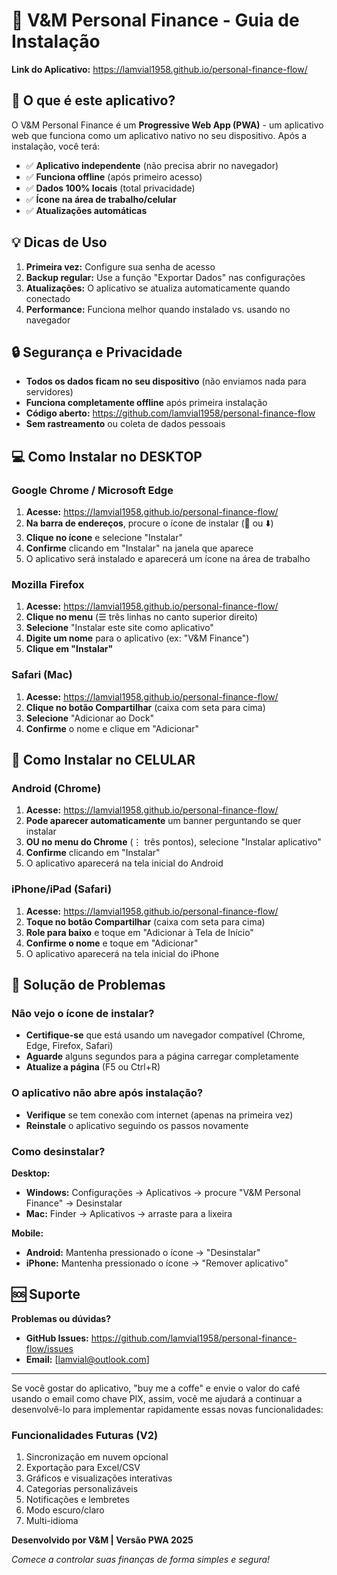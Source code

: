 # 📱 V&M Personal Finance - Guia de Instalação

**Link do Aplicativo:** https://lamvial1958.github.io/personal-finance-flow/

## 🚀 O que é este aplicativo?

O V&M Personal Finance é um **Progressive Web App (PWA)** - um aplicativo web que funciona como um aplicativo nativo no seu dispositivo. Após a instalação, você terá:

- ✅ **Aplicativo independente** (não precisa abrir no navegador)
- ✅ **Funciona offline** (após primeiro acesso)
- ✅ **Dados 100% locais** (total privacidade)
- ✅ **Ícone na área de trabalho/celular**
- ✅ **Atualizações automáticas**

## 💡 Dicas de Uso

1. **Primeira vez:** Configure sua senha de acesso
2. **Backup regular:** Use a função "Exportar Dados" nas configurações
3. **Atualizações:** O aplicativo se atualiza automaticamente quando conectado
4. **Performance:** Funciona melhor quando instalado vs. usando no navegador


## 🔒 Segurança e Privacidade

- **Todos os dados ficam no seu dispositivo** (não enviamos nada para servidores)
- **Funciona completamente offline** após primeira instalação
- **Código aberto:** https://github.com/lamvial1958/personal-finance-flow
- **Sem rastreamento** ou coleta de dados pessoais


## 💻 Como Instalar no DESKTOP

### Google Chrome / Microsoft Edge
1. **Acesse:** https://lamvial1958.github.io/personal-finance-flow/
2. **Na barra de endereços**, procure o ícone de instalar (🔽 ou ⬇️)
3. **Clique no ícone** e selecione "Instalar"
4. **Confirme** clicando em "Instalar" na janela que aparece
5. O aplicativo será instalado e aparecerá um ícone na área de trabalho

### Mozilla Firefox
1. **Acesse:** https://lamvial1958.github.io/personal-finance-flow/
2. **Clique no menu** (☰ três linhas no canto superior direito)
3. **Selecione** "Instalar este site como aplicativo"
4. **Digite um nome** para o aplicativo (ex: "V&M Finance")
5. **Clique em "Instalar"**

### Safari (Mac)
1. **Acesse:** https://lamvial1958.github.io/personal-finance-flow/
2. **Clique no botão Compartilhar** (caixa com seta para cima)
3. **Selecione** "Adicionar ao Dock"
4. **Confirme** o nome e clique em "Adicionar"

## 📱 Como Instalar no CELULAR

### Android (Chrome)
1. **Acesse:** https://lamvial1958.github.io/personal-finance-flow/
2. **Pode aparecer automaticamente** um banner perguntando se quer instalar
3. **OU no menu do Chrome** (⋮ três pontos), selecione "Instalar aplicativo"
4. **Confirme** clicando em "Instalar"
5. O aplicativo aparecerá na tela inicial do Android

### iPhone/iPad (Safari)
1. **Acesse:** https://lamvial1958.github.io/personal-finance-flow/
2. **Toque no botão Compartilhar** (caixa com seta para cima)
3. **Role para baixo** e toque em "Adicionar à Tela de Início"
4. **Confirme o nome** e toque em "Adicionar"
5. O aplicativo aparecerá na tela inicial do iPhone

## 🔧 Solução de Problemas

### Não vejo o ícone de instalar?
- **Certifique-se** que está usando um navegador compatível (Chrome, Edge, Firefox, Safari)
- **Aguarde** alguns segundos para a página carregar completamente
- **Atualize a página** (F5 ou Ctrl+R)

### O aplicativo não abre após instalação?
- **Verifique** se tem conexão com internet (apenas na primeira vez)
- **Reinstale** o aplicativo seguindo os passos novamente

### Como desinstalar?
**Desktop:**
- **Windows:** Configurações → Aplicativos → procure "V&M Personal Finance" → Desinstalar
- **Mac:** Finder → Aplicativos → arraste para a lixeira

**Mobile:**
- **Android:** Mantenha pressionado o ícone → "Desinstalar"
- **iPhone:** Mantenha pressionado o ícone → "Remover aplicativo"

## 🆘 Suporte

**Problemas ou dúvidas?**
- **GitHub Issues:** https://github.com/lamvial1958/personal-finance-flow/issues
- **Email:** [lamvial@outlook.com]

---

Se você gostar do aplicativo, "buy me a coffe" e envie o valor do café usando o email como chave PIX, assim, você me ajudará a continuar a desenvolvê-lo para implementar rapidamente essas novas funcionalidades:
### Funcionalidades Futuras (V2)
1. Sincronização em nuvem opcional
2. Exportação para Excel/CSV
3. Gráficos e visualizações interativas
4. Categorias personalizáveis
5. Notificações e lembretes
6. Modo escuro/claro
7. Multi-idioma

**Desenvolvido por V&M | Versão PWA 2025**

*Comece a controlar suas finanças de forma simples e segura!*
